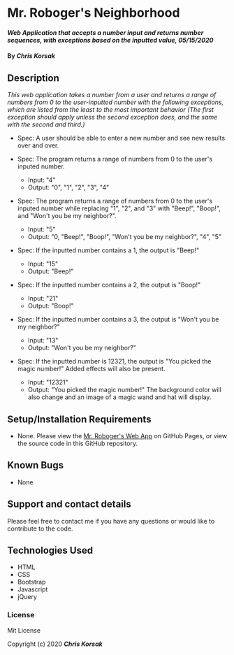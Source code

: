 # Mr. Roboger's Neighborhood

#### _Web Application that accepts a number input and returns number sequences, with exceptions based on the inputted value, 05/15/2020_

#### By _**Chris Korsak**_

## Description

_This web application takes a number from a user and returns a range of numbers from 0 to the user-inputted number with the following exceptions, which are listed from the least to the most important behavior (The first exception should apply unless the second exception does, and the same with the second and third.)_

* Spec: A user should be able to enter a new number and see new results over and over.

* Spec: The program returns a range of numbers from 0 to the user's inputed number.
  * Input: "4"
  * Output: "0", "1", "2", "3", "4"

* Spec: The program returns a range of numbers from 0 to the user's inputed number while replacing "1", "2", and "3" with "Beep!", "Boop!", and "Won't you be my neighbor?".
  * Input: "5"
  * Output: "0, "Beep!", "Boop!", "Won't you be my neighbor?", "4", "5"

* Spec: If the inputted number contains a 1, the output is "Beep!"
  * Input: "15"
  * Output: "Beep!"

* Spec: If the inputted number contains a 2, the output is "Boop!"
  * Input: "21"
  * Output: "Boop!"

* Spec: If the inputted number contains a 3, the output is "Won't you be my neighbor?"
  * Input: "13"
  * Output: "Won't you be my neighbor?"

* Spec: If the inputted number is 12321, the output is "You picked the magic number!" Added effects will also be present.
  * Input: "12321"
  * Output: "You picked the magic number!" The background color will also change and an image of a magic wand and hat will display.  

## Setup/Installation Requirements

* None. Please view the [Mr. Roboger's Web App](https://chriskorsak.github.io/mr-robogers-neighborhood) on GitHub Pages, or view the source code in this GitHub repository.

## Known Bugs

* None

## Support and contact details

Please feel free to contact me if you have any questions or would like to contribute to the code.

## Technologies Used

* HTML
* CSS
* Bootstrap
* Javascript
* jQuery

### License

Mit License

Copyright (c) 2020 **_Chris Korsak_**